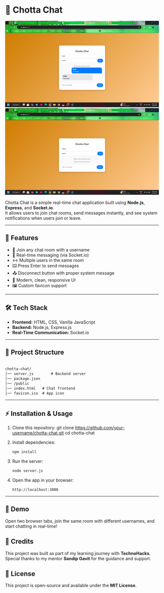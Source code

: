 # 💬 Chotta Chat


![Screenshot 1](CC1.png)  
![Screenshot 2](CC2.png)  

Chotta Chat is a simple real-time chat application built using **Node.js**, **Express**, and **Socket.io**.  
It allows users to join chat rooms, send messages instantly, and see system notifications when users join or leave.  

---

## 🚀 Features
- 🔑 Join any chat room with a username  
- 💬 Real-time messaging (via Socket.io)  
- ↔️ Multiple users in the same room  
- ⌨️ Press Enter to send messages  
- 📤 Disconnect button with proper system message  
- 🎨 Modern, clean, responsive UI  
- 🖼️ Custom favicon support  

---

## 🛠️ Tech Stack
- **Frontend:** HTML, CSS, Vanilla JavaScript  
- **Backend:** Node.js, Express.js  
- **Real-Time Communication:** Socket.io  

---

## 📂 Project Structure
```

chotta-chat/
│── server.js        # Backend server
│── package.json
│── /public
│── index.html   # Chat frontend
│── favicon.ico  # App icon

````

---

## ⚡ Installation & Usage

1. Clone this repository:
   git clone https://github.com/your-username/chotta-chat.git
   cd chotta-chat

2. Install dependencies:

   ```bash
   npm install
   ```

3. Run the server:

   ```bash
   node server.js
   ```

4. Open the app in your browser:

   ```
   http://localhost:3000
   ```

---

## 🎯 Demo

Open two browser tabs, join the same room with different usernames, and start chatting in real-time!


## 🙌 Credits

This project was built as part of my learning journey with **TechnoHacks**.
Special thanks to my mentor **Sandip Gavit** for the guidance and support.


## 📜 License

This project is open-source and available under the **MIT License**.

